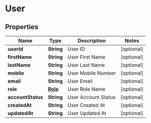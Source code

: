 
# User

## Properties
Name | Type | Description | Notes
------------ | ------------- | ------------- | -------------
**userId** | **String** | User ID |  [optional]
**firstName** | **String** | User First Name |  [optional]
**lastName** | **String** | User Last Name |  [optional]
**mobile** | **String** | User Mobile Number |  [optional]
**email** | **String** | User Email |  [optional]
**role** | [**Role**](Role.md) | User Role Name |  [optional]
**accountStatus** | **String** | User Account Status |  [optional]
**createdAt** | **String** | User Created At |  [optional]
**updatedAt** | **String** | User Updated At |  [optional]



